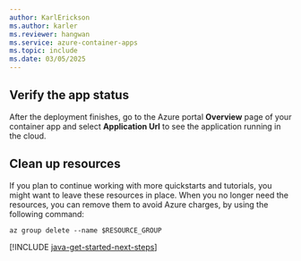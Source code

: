 ```yaml
---
author: KarlErickson
ms.author: karler
ms.reviewer: hangwan
ms.service: azure-container-apps
ms.topic: include
ms.date: 03/05/2025
---
```


## Verify the app status

After the deployment finishes, go to the Azure portal **Overview** page of your container app and select **Application Url** to see the application running in the cloud.

## Clean up resources

If you plan to continue working with more quickstarts and tutorials, you might want to leave these resources in place. When you no longer need the resources, you can remove them to avoid Azure charges, by using the following command:

```azurecli
az group delete --name $RESOURCE_GROUP
```

[!INCLUDE [java-get-started-next-steps](java-get-started-next-steps.md)]
